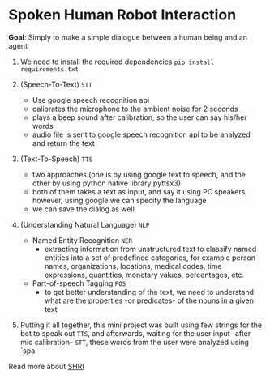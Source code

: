 # Spoken Human Robot Interaction

**Goal**: Simply to make a simple dialogue between a human being and an agent

1. We need to install the required dependencies `pip install requirements.txt`

2. (Speech-To-Text) `STT`

   - Use google speech recognition api
   - calibrates the microphone to the ambient noise for 2 seconds
   - plays a beep sound after calibration, so the user can say his/her words
   - audio file is sent to google speech recognition api to be analyzed and return the text

3. (Text-To-Speech) `TTS`

   - two approaches (one is by using google text to speech, and the other by using python native library pyttsx3)
   - both of them takes a text as input, and say it using PC speakers, however, using google we can specify the language
   - we can save the dialog as well

4. (Understanding Natural Language) `NLP`

   - Named Entity Recognition `NER`
     - extracting information from unstructured text to classify named entities into a set of predefined categories, for example person names, organizations, locations, medical codes, time expressions, quantities, monetary values, percentages, etc.
   - Part-of-speech Tagging `POS`
     - to get better understanding of the text, we need to understand what are the properties -or predicates- of the nouns in a given text

5. Putting it all together, this mini project was built using few strings for the bot to speak out `TTS`, and afterwards, waiting for the user input -after mic calibration- `STT`, these words from the user were analyzed using `spa

Read more about [SHRI](docs/report.md) 
